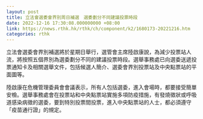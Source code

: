 ```yaml
---
layout: post
title: 立法會選委會界別周日補選　選委劃分不同建議投票時段
date: 2022-12-16 17:30:08.000000000 +08:00
link: https://news.rthk.hk/rthk/ch/component/k2/1680173-20221216.htm
categories: rthk
---
```


立法會選委會界別補選將於星期日舉行，選管會主席陸啟康說，為減少投票站人流，將按照五個界別為選委劃分不同的建議投票時段。選舉事務處已向選委送遞投票通知卡及相關選舉文件，包括候選人簡介、選委會界別投票站及中央點票站的平面圖等。

陸啟康在危機管理委員會會議表示，所有人包括選委，進入會場時，都要接受簡單安檢。選舉事務處會在投票站和中央點票站實施多項防疫措施，有發燒徵狀或呼吸道感染病徵的選委，要到特別投票間投票，進入中央點票站的人士，都必須遵守「疫苗通行證」的規定。
